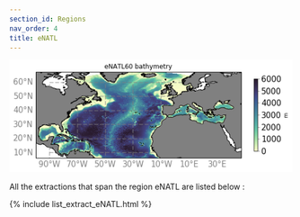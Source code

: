 ```yaml
---
section_id: Regions
nav_order: 4
title: eNATL
---
```


![](../../plots/bathy_eNATL60.png)

All the extractions that span the region eNATL are listed below :

{% include list_extract_eNATL.html %}

